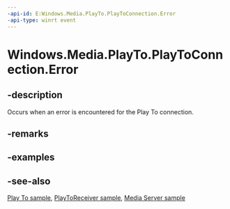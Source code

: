 ```yaml
---
-api-id: E:Windows.Media.PlayTo.PlayToConnection.Error
-api-type: winrt event
---
```


<!-- Event syntax
public event Windows.Foundation.TypedEventHandler Error<Windows.Media.PlayTo.PlayToConnection,  Windows.Media.PlayTo.PlayToConnectionErrorEventArgs>
-->

# Windows.Media.PlayTo.PlayToConnection.Error

## -description
Occurs when an error is encountered for the Play To connection.

## -remarks

## -examples

## -see-also
[Play To sample](https://github.com/microsoftarchive/msdn-code-gallery-microsoft/tree/master/Official%20Windows%20Platform%20Sample/Windows%208%20app%20samples/%5BC%2B%2B%5D-Windows%208%20app%20samples/C%2B%2B/Windows%208%20app%20samples/Media%20Play%20To%20sample%20(Windows%208)), [PlayToReceiver sample](https://go.microsoft.com/fwlink/p/?linkid=245167), [Media Server sample](https://go.microsoft.com/fwlink/p/?linkid=245168)
